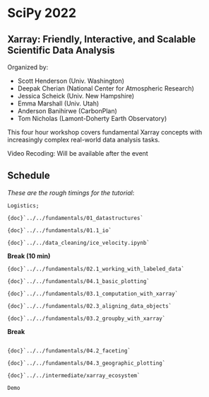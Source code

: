 # SciPy 2022

## Xarray: Friendly, Interactive, and Scalable Scientific Data Analysis

Organized by:

- Scott Henderson (Univ. Washington)
- Deepak Cherian (National Center for Atmospheric Research)
- Jessica Scheick (Univ. New Hampshire)
- Emma Marshall (Univ. Utah)
- Anderson Banihirwe (CarbonPlan)
- Tom Nicholas (Lamont-Doherty Earth Observatory)

This four hour workshop covers fundamental Xarray concepts with increasingly complex real-world data analysis tasks.

Video Recoding:
Will be available after the event

## Schedule

_These are the rough timings for the tutorial_:

```{dropdown} Introduction (20 min)
Logistics;
```

```{dropdown} Introduction to Xarray (30 min)
{doc}`../../fundamentals/01_datastructures`

{doc}`../../fundamentals/01.1_io`

{doc}`../../data_cleaning/ice_velocity.ipynb`
```

**Break (10 min)**

```{dropdown} Working with Labeled Data (30 min)
{doc}`../../fundamentals/02.1_working_with_labeled_data`

{doc}`../../fundamentals/04.1_basic_plotting`
```

```{dropdown} Computation (60 min)
{doc}`../../fundamentals/03.1_computation_with_xarray`

{doc}`../../fundamentals/02.3_aligning_data_objects`

{doc}`../../fundamentals/03.2_groupby_with_xarray`
```

**Break**

```{dropdown} Plotting and Visualization (30 min)

{doc}`../../fundamentals/04.2_faceting`

{doc}`../../fundamentals/04.3_geographic_plotting`
```

```{dropdown} Oh the places we'll go - (60 min)
{doc}`../../intermediate/xarray_ecosystem`

Demo
```
